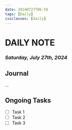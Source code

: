 ```yaml
---
date: 20240727T06:59
tags: [Daily]
cssclasses: [daily]
---
```

# DAILY NOTE
### *Saturday, July 27th, 2024*

## Journal
...

## Ongoing Tasks
- [ ] Task 1
- [ ] Task 2
- [ ] Task 3
